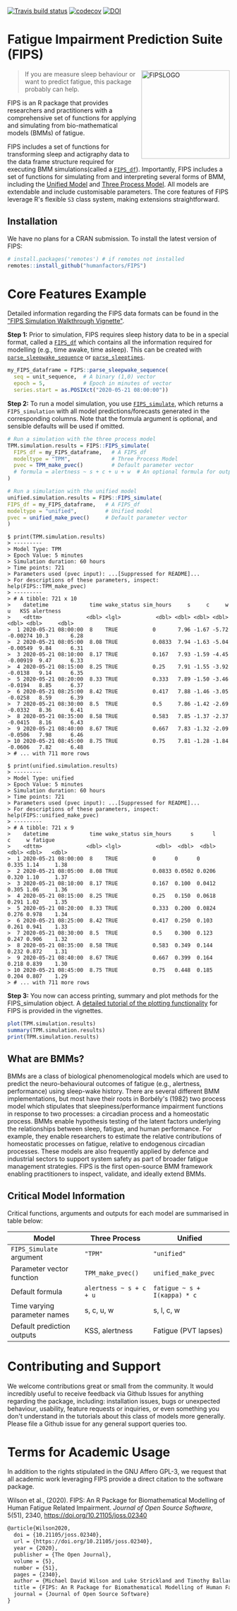 [![Travis build status](https://travis-ci.com/humanfactors/FIPS.svg?branch=master)](https://travis-ci.com/humanfactors/FIPS)
[![codecov](https://codecov.io/gh/humanfactors/FIPS/branch/master/graph/badge.svg)](https://codecov.io/gh/humanfactors/FIPS)
[![DOI](https://joss.theoj.org/papers/10.21105/joss.02340/status.svg)](https://doi.org/10.21105/joss.02340)

# Fatigue Impairment Prediction Suite (FIPS)

<img align="right" src="https://github.com/humanfactors/FIPS/blob/master/inst/logo/FIPS_logo.png?raw=true" alt="FIPSLOGO" width="200"/> 

> If you are measure sleep behaviour or want to predict fatigue, this package probably can help.

FIPS is an R package that provides researchers and practitioners with a comprehensive set of functions for applying and simulating from bio-mathematical models (BMMs) of fatigue.

FIPS includes a set of functions for transforming sleep and actigraphy data to the data frame structure required for executing BMM simulations(called a [`FIPS_df`](https://humanfactors.github.io/FIPS/reference/FIPS_df.html)). Importantly, FIPS includes a set of functions for simulating from and interpreting several forms of BMM, including the [Unified Model](https://www.sciencedirect.com/science/article/pii/S0022519313001811) and [Three Process Model](https://journals.plos.org/plosone/article?id=10.1371/journal.pone.0108679). All models are extendable and include customisable parameters. The core features of FIPS leverage R's flexible `S3` class system, making extensions straightforward.

## Installation
We have no plans for a CRAN submission. To install the latest version of FIPS:

```r
# install.packages('remotes') # if remotes not installed
remotes::install_github("humanfactors/FIPS")
```

# Core Features Example

Detailed information regarding the FIPS data formats can be found in the ["FIPS Simulation Walkthrough Vignette"](https://humanfactors.github.io/FIPS/articles/FIPS-simulation-walkthrough.html).


**Step 1:** Prior to simulation, FIPS requires sleep history data to be in a special format, called a [`FIPS_df`](https://humanfactors.github.io/FIPS/reference/FIPS_df.html) which contains all the information required for modelling (e.g., time awake, time asleep). This can be created with [`parse_sleepwake_sequence`](https://humanfactors.github.io/FIPS/reference/parse_sleepwake_sequence.html) or [`parse_sleeptimes`](https://humanfactors.github.io/FIPS/reference/parse_sleeptimes.html).

```r
my_FIPS_dataframe = FIPS::parse_sleepwake_sequence(
  seq = unit_sequence,  # A binary (1,0) vector 
  epoch = 5,            # Epoch in minutes of vector
  series.start = as.POSIXct("2020-05-21 08:00:00"))
```

**Step 2:** To run a model simulation, you use [`FIPS_simulate`](https://humanfactors.github.io/FIPS/reference/FIPS_simulate.html), which returns a `FIPS_simulation` with all model predictions/forecasts generated in the corresponding columns. Note that the formula argument is optional, and sensible defaults will be used if omitted.

```r
# Run a simulation with the three process model
TPM.simulation.results = FIPS::FIPS_simulate(
  FIPS_df = my_FIPS_dataframe,   # A FIPS_df
  modeltype = "TPM",             # Three Process Model
  pvec = TPM_make_pvec()         # Default parameter vector
  # formula = alertness ~ s + c + u + w  # An optional formula for output
)

# Run a simulation with the unified model
unified.simulation.results = FIPS::FIPS_simulate(
FIPS_df = my_FIPS_dataframe,   # A FIPS_df
modeltype = "unified",         # Unified model
pvec = unified_make_pvec()     # Default parameter vector
)  
```

```
$ print(TPM.simulation.results)
> ---------
> Model Type: TPM 
> Epoch Value: 5 minutes 
> Simulation duration: 60 hours 
> Time points: 721 
> Parameters used (pvec input): ...[Suppressed for README]...
> For descriptions of these parameters, inspect:  help(FIPS::TPM_make_pvec) 
> ---------
> # A tibble: 721 x 10
>    datetime             time wake_status sim_hours     s     c     w        u   KSS alertness
>    <dttm>              <dbl> <lgl>           <dbl> <dbl> <dbl> <dbl>    <dbl> <dbl>     <dbl>
>  1 2020-05-21 08:00:00  8    TRUE           0       7.96 -1.67 -5.72 -0.00274 10.3       6.28
>  2 2020-05-21 08:05:00  8.08 TRUE           0.0833  7.94 -1.63 -5.04 -0.00549  9.84      6.31
>  3 2020-05-21 08:10:00  8.17 TRUE           0.167   7.93 -1.59 -4.45 -0.00919  9.47      6.33
>  4 2020-05-21 08:15:00  8.25 TRUE           0.25    7.91 -1.55 -3.92 -0.0138   9.14      6.35
>  5 2020-05-21 08:20:00  8.33 TRUE           0.333   7.89 -1.50 -3.46 -0.0194   8.85      6.37
>  6 2020-05-21 08:25:00  8.42 TRUE           0.417   7.88 -1.46 -3.05 -0.0258   8.59      6.39
>  7 2020-05-21 08:30:00  8.5  TRUE           0.5     7.86 -1.42 -2.69 -0.0332   8.36      6.41
>  8 2020-05-21 08:35:00  8.58 TRUE           0.583   7.85 -1.37 -2.37 -0.0415   8.16      6.43
>  9 2020-05-21 08:40:00  8.67 TRUE           0.667   7.83 -1.32 -2.09 -0.0506   7.98      6.46
> 10 2020-05-21 08:45:00  8.75 TRUE           0.75    7.81 -1.28 -1.84 -0.0606   7.82      6.48
> # ... with 711 more rows
```

```
$ print(unified.simulation.results)
> ---------
> Model Type: unified 
> Epoch Value: 5 minutes 
> Simulation duration: 60 hours 
> Time points: 721 
> Parameters used (pvec input): ...[Suppressed for README]...
> For descriptions of these parameters, inspect:  help(FIPS::unified_make_pvec) 
> ---------
> # A tibble: 721 x 9
>    datetime             time wake_status sim_hours      s      l     c     w fatigue
>    <dttm>              <dbl> <lgl>           <dbl>  <dbl>  <dbl> <dbl> <dbl>   <dbl>
>  1 2020-05-21 08:00:00  8    TRUE           0      0      0      0.335 1.14     1.38
>  2 2020-05-21 08:05:00  8.08 TRUE           0.0833 0.0502 0.0206 0.320 1.10     1.37
>  3 2020-05-21 08:10:00  8.17 TRUE           0.167  0.100  0.0412 0.305 1.06     1.36
>  4 2020-05-21 08:15:00  8.25 TRUE           0.25   0.150  0.0618 0.291 1.02     1.35
>  5 2020-05-21 08:20:00  8.33 TRUE           0.333  0.200  0.0824 0.276 0.978    1.34
>  6 2020-05-21 08:25:00  8.42 TRUE           0.417  0.250  0.103  0.261 0.941    1.33
>  7 2020-05-21 08:30:00  8.5  TRUE           0.5    0.300  0.123  0.247 0.906    1.32
>  8 2020-05-21 08:35:00  8.58 TRUE           0.583  0.349  0.144  0.232 0.872    1.31
>  9 2020-05-21 08:40:00  8.67 TRUE           0.667  0.399  0.164  0.218 0.839    1.30
> 10 2020-05-21 08:45:00  8.75 TRUE           0.75   0.448  0.185  0.204 0.807    1.29
> # ... with 711 more rows
```

**Step 3:** You now can access printing, summary and plot methods for the FIPS_simulation object. A [detailed tutorial of the plotting functionality](https://humanfactors.github.io/FIPS/articles/plotting.html) for FIPS is provided in the vignettes.

```r
plot(TPM.simulation.results)
summary(TPM.simulation.results)
print(TPM.simulation.results)
```

## What are BMMs?

BMMs are a class of biological phenomenological models which are used to predict the neuro-behavioural outcomes of fatigue (e.g., alertness, performance) using sleep-wake history. There are several different BMM implementations, but most have their roots in Borbély's (1982) two process model which stipulates that sleepiness/performance impairment functions in response to two processes: a circadian process and a homeostatic process. BMMs enable hypothesis testing of the latent factors underlying the relationships between sleep, fatigue, and human performance. For example, they enable researchers to estimate the relative contributions of homeostatic processes on fatigue, relative to endogenous circadian processes. These models are also frequently applied by defence and industrial sectors to support system safety as part of broader fatigue management strategies. FIPS is the first open-source BMM framework enabling practitioners to inspect, validate, and ideally extend BMMs. 

## Critical Model Information

Critical functions, arguments and outputs for each model are summarised in table below:

| Model                        | Three Process           | Unified                      |
|------------------------------|-------------------------|------------------------------|
| `FIPS_Simulate` argument     | `"TPM"`                 | `"unified"`                  |
| Parameter vector function    | `TPM_make_pvec()`       | `unified_make_pvec`          |
| Default formula              | `alertness ~ s + c + u` | `fatigue ~ s + I(κappa) * c` |
| Time varying parameter names | s, c, u, w              | s, l, c, w                   |
| Default prediction outputs   | KSS, alertness          | Fatigue (PVT lapses)         |

# Contributing and Support

We welcome contributions great or small from the community. It would incredibly useful to receive feedback via Github Issues for anything regarding the package, including: installation issues, bugs or unexpected behaviour, usability, feature requests or inquiries, or even something you don't understand in the tutorials about this class of models more generally. Please file a Github issue for any general support queries too.

# Terms for Academic Usage
In addition to the rights stipulated in the GNU Affero GPL-3, we request that all academic work leveraging FIPS provide a direct citation to the software package.

Wilson et al., (2020). FIPS: An R Package for Biomathematical Modelling of Human Fatigue Related Impairment. _Journal of Open Source Software_, 5(51), 2340, https://doi.org/10.21105/joss.02340

```tex
@article{Wilson2020,
  doi = {10.21105/joss.02340},
  url = {https://doi.org/10.21105/joss.02340},
  year = {2020},
  publisher = {The Open Journal},
  volume = {5},
  number = {51},
  pages = {2340},
  author = {Michael David Wilson and Luke Strickland and Timothy Ballard},
  title = {FIPS: An R Package for Biomathematical Modelling of Human Fatigue Related Impairment},
  journal = {Journal of Open Source Software}
}
```
